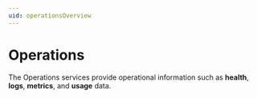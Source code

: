 ```yaml
---
uid: operationsOverview
---
```


# Operations

The Operations services provide operational information such as **health**, **logs**, **metrics**, and **usage** data.
